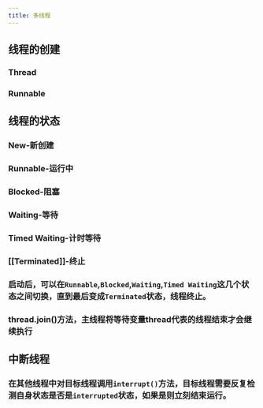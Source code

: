 ```yaml
---
title: 多线程
---
```


## 线程的创建

### Thread
### Runnable
## 线程的状态
### New-新创建
### Runnable-运行中
### Blocked-阻塞
### Waiting-等待
### Timed Waiting-计时等待
### [[Terminated]]-终止
### 启动后，可以在`Runnable`,`Blocked`,`Waiting`,`Timed Waiting`这几个状态之间切换，直到最后变成`Terminated`状态，线程终止。
### thread.join()方法，主线程将等待变量thread代表的线程结束才会继续执行
## 中断线程
### 在其他线程中对目标线程调用`interrupt()`方法，目标线程需要反复检测自身状态是否是`interrupted`状态，如果是则立刻结束运行。
